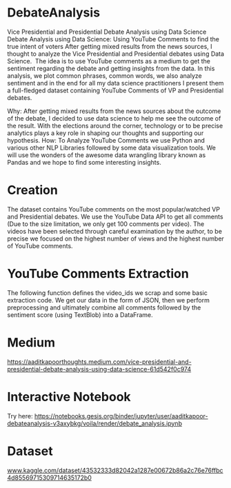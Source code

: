 # DebateAnalysis
Vice Presidential and Presidential Debate Analysis using Data Science Debate Analysis using Data Science: Using YouTube Comments to find the true intent of voters
After getting mixed results from the news sources, I thought to analyze the Vice Presidential and Presidential debates using Data Science.
 The idea is to use YouTube comments as a medium to get the sentiment regarding the debate and getting insights from the data. In this analysis, we plot common phrases, common words, we also analyze sentiment and in the end for all my data science practitioners I present them a full-fledged dataset containing YouTube Comments of VP and Presidential debates.
 
Why: After getting mixed results from the news sources about the outcome of the debate, I decided to use data science to help me see the outcome of the result. With the elections around the corner, technology or to be precise analytics plays a key role in shaping our thoughts and supporting our hypothesis.
How: To Analyze YouTube Comments we use Python and various other NLP Libraries followed by some data visualization tools. We will use the wonders of the awesome data wrangling library known as Pandas and we hope to find some interesting insights.

# Creation
The dataset contains YouTube comments on the most popular/watched VP and Presidential debates. We use the YouTube Data API to get all comments (Due to the size limitation, we only get 100 comments per video). The videos have been selected through careful examination by the author, to be precise we focused on the highest number of views and the highest number of YouTube comments.

# YouTube Comments Extraction
The following function defines the video_ids we scrap and some basic extraction code. We get our data in the form of JSON, then we perform preprocessing and ultimately combine all comments followed by the sentiment score (using TextBlob) into a DataFrame.
 
 # Medium
 https://aaditkapoorthoughts.medium.com/vice-presidential-and-presidential-debate-analysis-using-data-science-61d542f0c974
 
# Interactive Notebook

Try here: https://notebooks.gesis.org/binder/jupyter/user/aaditkapoor-debateanalysis-v3axybkg/voila/render/debate_analysis.ipynb

# Dataset
www.kaggle.com/dataset/43532333d82042a1287e00672b86a2c76e76ffbc4d85569715309714635172b0
